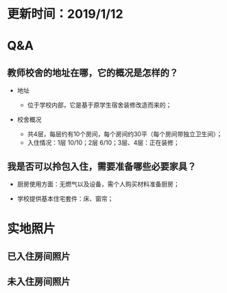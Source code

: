 # 更新时间：2019/1/12

# Q&A

## 教师校舍的地址在哪，它的概况是怎样的？

- 地址

  - 位于学校内部，它是基于原学生宿舍装修改造而来的；

- 校舍概况

  - 共4层，每层约有10个房间，每个房间约30平（每个房间带独立卫生间）；
  - 入住情况：1层 10/10；2层 6/10；3层、4层：正在装修；




## 我是否可以拎包入住，需要准备哪些必要家具？

- 厨房使用方面：无燃气以及设备，需个人购买材料准备厨房；

- 学校提供基本住宅套件：床、窗帘；





# 实地照片

## 已入住房间照片



## 未入住房间照片

